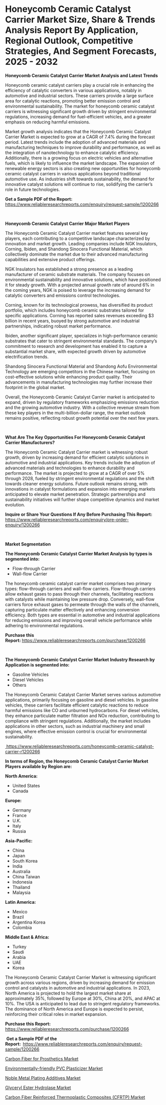 <p><h1>Honeycomb Ceramic Catalyst Carrier Market Size, Share & Trends Analysis Report By Application, Regional Outlook, Competitive Strategies, And Segment Forecasts, 2025 - 2032</h1></p><p><strong>Honeycomb Ceramic Catalyst Carrier Market Analysis and Latest Trends</strong></p>
<p><p>Honeycomb ceramic catalyst carriers play a crucial role in enhancing the efficiency of catalytic converters in various applications, notably in automotive and industrial sectors. These carriers provide a large surface area for catalytic reactions, promoting better emission control and environmental sustainability. The market for honeycomb ceramic catalyst carriers is witnessing significant growth driven by stringent environmental regulations, increasing demand for fuel-efficient vehicles, and a greater emphasis on reducing harmful emissions.</p><p>Market growth analysis indicates that the Honeycomb Ceramic Catalyst Carrier Market is expected to grow at a CAGR of 7.4% during the forecast period. Latest trends include the adoption of advanced materials and manufacturing techniques to improve durability and performance, as well as the integration of nanotechnology to enhance catalytic efficiency. Additionally, there is a growing focus on electric vehicles and alternative fuels, which is likely to influence the market landscape. The expansion of renewable energy sectors is also creating new opportunities for honeycomb ceramic catalyst carriers in various applications beyond traditional automotive use. As industries shift towards sustainability, the demand for innovative catalyst solutions will continue to rise, solidifying the carrier’s role in future technologies.</p></p>
<p><strong>Get a Sample PDF of the Report:&nbsp;</strong> <a href="https://www.reliableresearchreports.com/enquiry/request-sample/1200266?utm_campaign=9&utm_medium=2&utm_source=Github&utm_content=ia&utm_term=01022025&utm_id=honeycomb-ceramic-catalyst-carrier">https://www.reliableresearchreports.com/enquiry/request-sample/1200266</a></p>
<p>&nbsp;</p>
<p><strong>Honeycomb Ceramic Catalyst Carrier Major Market Players</strong></p>
<p><p>The Honeycomb Ceramic Catalyst Carrier market features several key players, each contributing to a competitive landscape characterized by innovation and market growth. Leading companies include NGK Insulators, Corning, Ibiden, and Shandong Sinocera Functional Material, which collectively dominate the market due to their advanced manufacturing capabilities and extensive product offerings.</p><p>NGK Insulators has established a strong presence as a leading manufacturer of ceramic substrate materials. The company focuses on environmental sustainability and innovative solutions, which have positioned it for steady growth. With a projected annual growth rate of around 6% in the coming years, NGK is poised to leverage the increasing demand for catalytic converters and emissions control technologies.</p><p>Corning, known for its technological prowess, has diversified its product portfolio, which includes honeycomb ceramic substrates tailored for specific applications. Corning has reported sales revenues exceeding $3 billion in recent years, buoyed by strong automotive and industrial partnerships, indicating robust market performance.</p><p>Ibiden, another significant player, specializes in high-performance ceramic substrates that cater to stringent environmental standards. The company’s commitment to research and development has enabled it to capture a substantial market share, with expected growth driven by automotive electrification trends.</p><p>Shandong Sinocera Functional Material and Shandong Aofu Environmental Technology are emerging competitors in the Chinese market, focusing on cost-effective solutions while enhancing product quality. Their advancements in manufacturing technologies may further increase their footprint in the global market.</p><p>Overall, the Honeycomb Ceramic Catalyst Carrier market is anticipated to expand, driven by regulatory frameworks emphasizing emissions reduction and the growing automotive industry. With a collective revenue stream from these key players in the multi-billion-dollar range, the market outlook remains positive, reflecting robust growth potential over the next few years.</p></p>
<p>&nbsp;</p>
<p><strong>What Are The Key Opportunities For Honeycomb Ceramic Catalyst Carrier Manufacturers?</strong></p>
<p><p>The Honeycomb Ceramic Catalyst Carrier market is witnessing robust growth, driven by increasing demand for efficient catalytic solutions in automotive and industrial applications. Key trends include the adoption of advanced materials and technologies to enhance durability and performance. The market is projected to grow at a CAGR of over 5% through 2028, fueled by stringent environmental regulations and the shift towards cleaner energy solutions. Future outlook remains strong, with innovations in catalyst formulations and expansion into emerging markets anticipated to elevate market penetration. Strategic partnerships and sustainability initiatives will further shape competitive dynamics and market evolution.</p></p>
<p><strong>Inquire or Share Your Questions If Any Before Purchasing This Report:</strong> <a href="https://www.reliableresearchreports.com/enquiry/pre-order-enquiry/1200266?utm_campaign=9&utm_medium=2&utm_source=Github&utm_content=ia&utm_term=01022025&utm_id=honeycomb-ceramic-catalyst-carrier">https://www.reliableresearchreports.com/enquiry/pre-order-enquiry/1200266</a></p>
<p>&nbsp;</p>
<p><strong>Market Segmentation</strong></p>
<p><strong>The Honeycomb Ceramic Catalyst Carrier Market Analysis by types is segmented into:</strong></p>
<p><ul><li>Flow-through Carrier</li><li>Wall-flow Carrier</li></ul></p>
<p><p>The honeycomb ceramic catalyst carrier market comprises two primary types: flow-through carriers and wall-flow carriers. Flow-through carriers allow exhaust gases to pass through their channels, facilitating reactions with catalysts while maintaining low pressure drop. Conversely, wall-flow carriers force exhaust gases to permeate through the walls of the channels, capturing particulate matter effectively and enhancing conversion efficiency. Both types are essential in automotive and industrial applications for reducing emissions and improving overall vehicle performance while adhering to environmental regulations.</p></p>
<p><strong>Purchase this Report:&nbsp;</strong><a href="https://www.reliableresearchreports.com/purchase/1200266?utm_campaign=9&utm_medium=2&utm_source=Github&utm_content=ia&utm_term=01022025&utm_id=honeycomb-ceramic-catalyst-carrier">https://www.reliableresearchreports.com/purchase/1200266</a></p>
<p>&nbsp;</p>
<p><strong>The Honeycomb Ceramic Catalyst Carrier Market Industry Research by Application is segmented into:</strong></p>
<p><ul><li>Gasoline Vehicles</li><li>Diesel Vehicles</li><li>Others</li></ul></p>
<p><p>The Honeycomb Ceramic Catalyst Carrier Market serves various automotive applications, primarily focusing on gasoline and diesel vehicles. In gasoline vehicles, these carriers facilitate efficient catalytic reactions to reduce harmful emissions like CO and unburned hydrocarbons. For diesel vehicles, they enhance particulate matter filtration and NOx reduction, contributing to compliance with stringent regulations. Additionally, the market includes applications in other sectors, such as industrial machinery and small engines, where effective emission control is crucial for environmental sustainability.</p></p>
<p><a href="https://www.reliableresearchreports.com/honeycomb-ceramic-catalyst-carrier-r1200266?utm_campaign=9&utm_medium=2&utm_source=Github&utm_content=ia&utm_term=01022025&utm_id=honeycomb-ceramic-catalyst-carrier">&nbsp;https://www.reliableresearchreports.com/honeycomb-ceramic-catalyst-carrier-r1200266</a></p>
<p><strong>In terms of Region, the Honeycomb Ceramic Catalyst Carrier Market Players available by Region are:</strong></p>
<p>
    <p> <strong> North America: </strong>
        <ul>
            <li>United States</li>
            <li>Canada</li>
        </ul>
        </p> 
    <p> <strong> Europe: </strong>
        <ul>
            <li>Germany</li>
            <li>France</li>
            <li>U.K.</li>
            <li>Italy</li>
            <li>Russia</li>
        </ul>
        </p> 
    <p> <strong> Asia-Pacific: </strong>
        <ul>
            <li>China</li>
            <li>Japan</li>
            <li>South Korea</li>
            <li>India</li>
            <li>Australia</li>
            <li>China Taiwan</li>
            <li>Indonesia</li>
            <li>Thailand</li>
            <li>Malaysia</li>
        </ul>
        </p> 
    <p> <strong> Latin America: </strong>
        <ul>
            <li>Mexico</li>
            <li>Brazil</li>
            <li>Argentina Korea</li>
            <li>Colombia</li>
        </ul>
        </p> 
    <p> <strong> Middle East & Africa: </strong>
        <ul>
            <li>Turkey</li>
            <li>Saudi</li>
            <li>Arabia</li>
            <li>UAE</li>
            <li>Korea</li>
        </ul>
    </p>
    </p>
<p><p>The Honeycomb Ceramic Catalyst Carrier Market is witnessing significant growth across various regions, driven by increasing demand for emission control and catalysts in automotive and industrial applications. In 2023, North America is projected to hold the largest market share at approximately 35%, followed by Europe at 30%, China at 20%, and APAC at 10%. The USA is anticipated to lead due to stringent regulatory frameworks. The dominance of North America and Europe is expected to persist, reinforcing their critical roles in market expansion.</p></p>
<p><strong>Purchase this Report: </strong><a href="https://www.reliableresearchreports.com/purchase/1200266?utm_campaign=9&utm_medium=2&utm_source=Github&utm_content=ia&utm_term=01022025&utm_id=honeycomb-ceramic-catalyst-carrier">https://www.reliableresearchreports.com/purchase/1200266</a></p>
<p>&nbsp;<strong>Get a Sample PDF of the Report:&nbsp;&nbsp;</strong><a href="https://www.reliableresearchreports.com/enquiry/request-sample/1200266?utm_campaign=9&utm_medium=2&utm_source=Github&utm_content=ia&utm_term=01022025&utm_id=honeycomb-ceramic-catalyst-carrier">https://www.reliableresearchreports.com/enquiry/request-sample/1200266</a></p>
<p><strong></strong></p>
<p><p><a href="https://github.com/ulyssacrayne00231/Market-Research-Report-List-1/blob/main/carbon-fiber-for-prosthetics-market.md?utm_campaign=9&utm_medium=2&utm_source=Github&utm_content=ia&utm_term=01022025&utm_id=honeycomb-ceramic-catalyst-carrier">Carbon Fiber for Prosthetics Market</a></p><p><a href="https://github.com/danikabiele541/Market-Research-Report-List-1/blob/main/environmentally-friendly-pvc-plasticizer-market.md?utm_campaign=9&utm_medium=2&utm_source=Github&utm_content=ia&utm_term=01022025&utm_id=honeycomb-ceramic-catalyst-carrier">Environmentally-friendly PVC Plasticizer Market</a></p><p><a href="https://github.com/organophelia8282/Market-Research-Report-List-1/blob/main/noble-metal-plating-additives-market.md?utm_campaign=9&utm_medium=2&utm_source=Github&utm_content=ia&utm_term=01022025&utm_id=honeycomb-ceramic-catalyst-carrier">Noble Metal Plating Additives Market</a></p><p><a href="https://github.com/jamastodola515/Market-Research-Report-List-1/blob/main/glyceryl-ester-hydrolase-market.md?utm_campaign=9&utm_medium=2&utm_source=Github&utm_content=ia&utm_term=01022025&utm_id=honeycomb-ceramic-catalyst-carrier">Glyceryl Ester Hydrolase Market</a></p><p><a href="https://github.com/savannabyun726/Market-Research-Report-List-1/blob/main/carbon-fiber-reinforced-thermoplastic-composites-cfrtp-market.md?utm_campaign=9&utm_medium=2&utm_source=Github&utm_content=ia&utm_term=01022025&utm_id=honeycomb-ceramic-catalyst-carrier">Carbon Fiber Reinforced Thermoplastic Composites (CFRTP) Market</a></p></p>